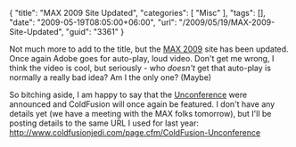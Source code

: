 {
	"title": "MAX 2009 Site Updated",
	"categories": [
		"Misc"
	],
	"tags": [],
	"date": "2009-05-19T08:05:00+06:00",
	"url": "/2009/05/19/MAX-2009-Site-Updated",
	"guid": "3361"
}

Not much more to add to the title, but the <a href="https://max.adobe.com/">MAX 2009</a> site has been updated. Once again Adobe goes for auto-play, loud video. Don't get me wrong, I think the video is cool, but seriously - who <i>doesn't</i> get that auto-play is normally a really bad idea? Am I the only one? (Maybe)

So bitching aside, I am happy to say that the <a href="https://max.adobe.com/#sessions_discussions">Unconference</a> were announced and ColdFusion will once again be featured. I don't have any details yet (we have a meeting with the MAX folks tomorrow), but I'll be posting details to the same URL I used for last year: <a href="http://www.raymondcamden.com/page.cfm/ColdFusion-Unconference">http://www.coldfusionjedi.com/page.cfm/ColdFusion-Unconference</a>